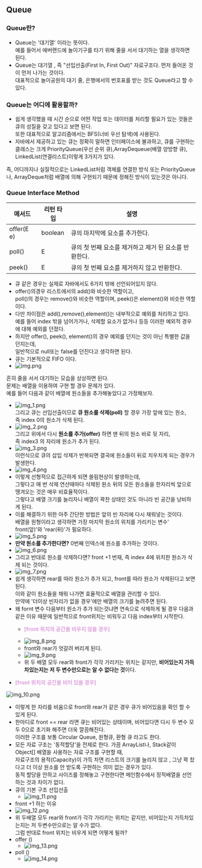 ## Queue

### Queue란?
- Queue는 '대기열' 이라는 뜻이다.  
예를 들어서 에버랜드에 놀이기구를 타기 위해 줄을 서서 대기하는 열을 생각하면 된다.  
- Queue는 대기열 , 즉 "선입선출(First In, First Out)" 자료구조다. 먼저 들어온 것이 먼저 나가는 것이다.  
대표적으로 놀이공원의 대기 줄, 은행에서의 번호표를 받는 것도 Queue라고 할 수 있다.

### Queue는 어디에 활용할까?
- 쉽게 생각했을 때 시간 순으로 어떤 작업 또는 데이터를 처리할 필요가 있는 것들은 큐의 성질을 갖고 있다고 보면 된다.  
 또한 대표적으로 알고리즘에서는 BFS(너비 우선 탐색)에 사용된다.
- 자바에서 제공하고 있는 큐는 정확히 말하면 인터페이스에 불과하고, 큐를 구현하는 클래스는 크게 PriorityQueue(우선 순위 큐),ArrayDequeue(배열 양방향 큐), LinkedList(연결리스트)이렇게 3가지가 있다.  
  
즉, 어디까지나 실질적으로는 LinkedList처럼 객체를 연결한 방식 또는 PriorityQueue나, ArrayDeque처럼 배열에 의해 구현되기 때문에 정해진 방식이 있는것은 아니다.  

### Queue Interface Method  

|메서드|리턴 타입|설명|
|----|----|----|
|offer(E e)| boolean| 큐의 마지막에 요소를 추가한다.|
|poll()|E|큐의 첫 번째 요소를 제거하고 제거 된 요소를 반환한다.|
|peek()|E|큐의 첫 번째 요소를 제거하지 않고 반환한다.|  
- 큐 같은 경우는 실제로 자바에서도 6가지 밖에 선언되어있지 않다.
- offer()의경우 리스트에서의 add()와 비슷한 역할이고,   
poll()의 경우는 remove()와 비슷한 역할이며, peek()은 element()와 비슷한 역할이다.  
- 다만 차이점은 add(),remove(),element()는 내부적으로 예외를 처리하고 있다.  
예를 들어 index 밖을 넘어가거나, 삭제할 요소가 없거나 등등 이러한 예외적 경우에 대해 예외를 던졌다.
- 하지만 offer(), peek(), element()의 경우 예외를 던지는 것이 아닌 특별한 값을 던지는데,  
일반적으로 null또는 false를 던진다고 생각하면 된다.
- 큐는 기본적으로 FIFO 이다.  
- ![img.png](img.png)  
  
흔히 줄을 서서 대기하는 모습을 상상하면 된다.  
문제는 배열을 이용하여 구현 할 경우 문제가 있다.  
예를 들어 다음과 같이 배열에 원소들을 추가해놓았다고 가정해보자.
- ![img_1.png](img_1.png)  
그리고 큐는 선입선출이므로 __큐 원소를 삭제(poll)__ 할 경우 가장 앞에 있는 원소,  
즉 index 0의 원소가 삭제 된다.  
- ![img_2.png](img_2.png)  
그리고 위에서 다시 __원소를 추가(offer)__ 하면 맨 뒤의 원소 바로 뒷 자리,  
즉 index3 의 자리에 원소가 추가 된다.
- ![img_3.png](img_3.png)  
이런식으로 큐의 삽입 삭제가 반복되면 결국에 원소들이 뒤로 치우치게 되는 경우가 발생한다.
- ![img_4.png](img_4.png)
- 이렇게 선형적으로 접근하게 되면 쏠림현상이 발생하는데,  
그렇다고 매 번 삭제 연산때마다 삭제된 원소 뒤의 모든 원소들을 한자리씩 앞으로 땡겨오는 것은 매우 비효율적이다.  
그렇다고 배열 크기를 늘리자니 배열이 꽉찬 상태인 것도 아니라 빈 공간을 낭비하게 된다.
- 이를 해결하기 위한 아주 간단한 방법은 앞의 빈 자리에 다시 채워넣는 것이다.  
배열을 원형이라고 생각하면 가장 마지막 원소의 위치를 가리키는 변수' front(앞)'와 'rear(뒤)'가 필요하다.  
- ![img_5.png](img_5.png)
- __만약 원소를 추가한다면?__  0번째 인덱스에 원소를 추가하는 것이다.
- ![img_6.png](img_6.png)
- 그리고 반대로 원소를 삭제하다면? front +1 번재, 즉 index 4에 위치한 원소가 삭제 되는 것이다.
- ![img_7.png](img_7.png)  
- 쉽게 생각하면 rear를 따라 원소가 추가 되고, front를 따라 원소가 삭제된다고 보면 된다.  
이와 같이 원소들을 채워 나가면 효율적으로 배열을 관리할 수 있다.  
만약에 '더이상 빈자리가 없을 경우'에만 배열의 크기를 늘려주면 된다.  
- 왜 fornt 변수 다음부터 원소가 추가 되는것냐면 연속으로 삭제하게 될 경우 다음과 같은 이유 때문에 일반적으로 front위치는 비워두고 다음 index부터 시작한다.
   - <P style="color: plum"><B>[front 위치의 공간을 비우지 않을 경우]</B></P>
   - ![img_8.png](img_8.png)
   - front와 rear가 엇갈려 버리게 된다.
   - ![img_9.png](img_9.png)
   - 위 두 배열 모두 rear와 front가 각각 가리키는 위치는 같지만, <b>비어있는지 가득차있는지는 저 두 변수만으로는 알 수 없다는 것</b>이다.
- <P style="color: plum"><B>[front 위치의 공간을 비어 있을 경우]</B></P>
![img_10.png](img_10.png)  
- 이렇게 한 자리를 비움으로 front와 rear가 같은 경우 큐가 비어있음을 확인 할 수 있게 된다.
- 한마디로 front == rear 라면 큐는 비어있는 상태이며, 비어있다면 다시 두 변수 모두 0으로 초기화 해주면 더욱 깔끔해진다.  
이러한 구조를 보통 Circular Queue, 원형큐, 환형 큐 라고도 한다.
- 모든 자료 구조는 '동적할당'을 전제로 한다.  가끔 ArrayList나, Stack같이 Object[] 배열을 사용하는 자료 구조를 구현할 때,  
자료구조의 용적(Capacity)이 가득 차면 리스트의 크기를 늘리지 않고 , 그냥 꽉 찼다고 더 이상 원소를 안 받도록 구현하는 의미 없는 경우가 있다.  
동적 할당을 안하고 사이즈를 정해놓고 구현한다면 메인함수에서 정적배열을 선언하는 것과 차이가 없다.
- 큐의 기본 구조 선입선출
  - ![img_11.png](img_11.png)
- front +1 하는 이유 
- ![img_12.png](img_12.png)  
- 위 두배열 모두 rear와 front가 각각 가리키는 위치는 같지만, 비어있는지 가득차있는지는 저 두변수만으로는 알 수가 없다.  
그럼 반대로 front 위치는 비우게 되면 어떻게 될까?
- offer ()
  - ![img_13.png](img_13.png)
- poll ()
  - ![img_14.png](img_14.png)